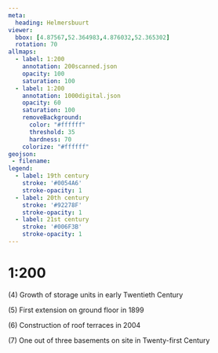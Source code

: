 ```yaml
---
meta:
  heading: Helmersbuurt
viewer:
  bbox: [4.87567,52.364983,4.876032,52.365302]
  rotation: 70
allmaps:
  - label: 1:200
    annotation: 200scanned.json
    opacity: 100
    saturation: 100
  - label: 1:200
    annotation: 1000digital.json
    opacity: 60
    saturation: 100
    removeBackground:
      color: "#ffffff"
      threshold: 35
      hardness: 70
    colorize: "#ffffff"
geojson:
 - filename:
legend:
  - label: 19th century
    stroke: '#0054A6'
    stroke-opacity: 1
  - label: 20th century
    stroke: '#92278F'
    stroke-opacity: 1
  - label: 21st century
    stroke: '#006F3B'
    stroke-opacity: 1
---
```

# 1:200

(4) Growth of storage units in early Twentieth Century

(5) First extension on ground floor in 1899
    
(6) Construction of roof terraces in 2004

(7) One out of three basements on site in Twenty-first Century